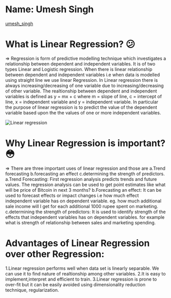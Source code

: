 # Name: Umesh Singh
[umesh_singh](https://www.linkedin.com/in/umesh-singh-35629418b)
# What is Linear Regression? :confused:
=> Regression is form of predictive modelling technique which investigates a relationship between dependent and independent variables. It is of two types Linear and 
Logistic regression. When there is linear relationship between dependent and independent variables i.e when data is modelled using straight line we use linear Regression. 
In Linear regression there is always increasing/decreasing of one variable due to increasing/decreasing of other variable. The realtionship between dependent and independent variables is defined as y = mx + c where m = slope of line, c = intercept of line, x = independent variable and y = independent variable. In particular the purpose of 
linear regression is to predict the value of the dependent variable based upon the the values of one or more independent variables.

![Linear regression](https://miro.medium.com/max/1200/1*LEmBCYAttxS6uI6rEyPLMQ.png)

# Why Linear Regression is important? :flushed:
=> There are three important uses of linear regression and those are a.Trend forecasting b.forecasting an effect c.determining the strength of predictors.
a.Trend Forecasting: First regression analysis predicts trends and future values. The regression analysis can be used to get point estimates like what will 
be price of Bitcoin in next 3 months?
b.Forecasting an effect: It can be used to forecast effects or impact changes i.e how much effect independent variable has on dependent variable. 
eg. how much additional sale income will I get for each additional 1000 rupee spent on marketing.
c.determining the strength of predictors: It is used to identify strength of the effects that independent variables has on dependent variables. for example 
what is strength of relationship between sales and marketing spending.

# Advantages of Linear Regression over other Regression:
1.Linear regression performs well  when data set is linearly separable. We can use it to find nature of realtionship among other variables.
2.It is easy to implement,interpret and efficient to train.
3.Linear regression is prone to over-fit but it can be easily avoided using dimensionality reduction technique, regularization.
